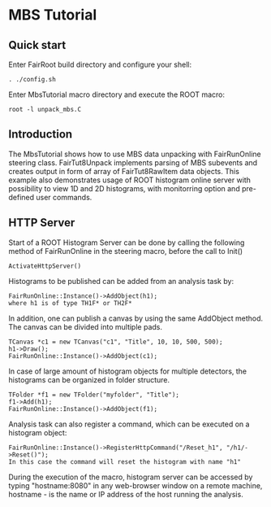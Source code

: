 # MBS Tutorial


## Quick start

Enter FairRoot build directory and configure your shell:

~~~~~~~~~~~~~~~~~~
. ./config.sh
~~~~~~~~~~~~~~~~~~

Enter MbsTutorial macro directory and execute the ROOT macro:

~~~~~~~~~~~~~~~~~~
root -l unpack_mbs.C
~~~~~~~~~~~~~~~~~~

## Introduction
The MbsTutorial shows how to use MBS data unpacking with FairRunOnline
steering class. FairTut8Unpack implements parsing of MBS subevents
and creates output in form of array of FairTut8RawItem data objects.
This example also demonstrates usage of ROOT histogram online server
with possibility to view 1D and 2D histograms, with monitorring option
and pre-defined user commands.

## HTTP Server
Start of a ROOT Histogram Server can be done by calling the following method
of FairRunOnline in the steering macro, before the call to Init()
~~~~~~~~~~~~~~~~~~
ActivateHttpServer()
~~~~~~~~~~~~~~~~~~

Histograms to be published can be added from an analysis task by:
~~~~~~~~~~~~~~~~~~
FairRunOnline::Instance()->AddObject(h1);
where h1 is of type TH1F* or TH2F*
~~~~~~~~~~~~~~~~~~

In addition, one can publish a canvas by using the same AddObject method. The canvas can be divided into multiple pads.
~~~~~~~~~~~~~~~~~~
TCanvas *c1 = new TCanvas("c1", "Title", 10, 10, 500, 500);
h1->Draw();
FairRunOnline::Instance()->AddObject(c1);
~~~~~~~~~~~~~~~~~~

In case of large amount of histogram objects for multiple detectors, the histograms can be organized in folder structure.
~~~~~~~~~~~~~~~~~~
TFolder *f1 = new TFolder("myfolder", "Title");
f1->Add(h1);
FairRunOnline::Instance()->AddObject(f1);
~~~~~~~~~~~~~~~~~~

Analysis task can also register a command, which can be executed on
a histogram object:
~~~~~~~~~~~~~~~~~~
FairRunOnline::Instance()->RegisterHttpCommand("/Reset_h1", "/h1/->Reset()");
In this case the command will reset the histogram with name "h1"
~~~~~~~~~~~~~~~~~~

During the execution of the macro, histogram server can be accessed
by typing "hostname:8080" in any web-browser window on a remote machine,
hostname - is the name or IP address of the host running the analysis.


